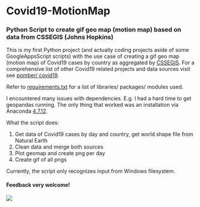 # Covid19-MotionMap
### Python Script to create gif geo map (motion map)  based on data from CSSEGIS (Johns Hopkins) 

This is my first Python project (and actually coding projects aside of some GoogleAppsScript scripts) with the use case of creating a gif geo map (motion map) of Covid19 cases by country as aggregated by [CSSEGIS](https://github.com/CSSEGISandData/COVID-19).
For a comprehensive list of other Covid19 related projects and data sources visit see [pomber/ covid19](https://github.com/pomber/covid19).

Refer to [requirements.txt](https://github.com/LangeJM/Covid19-MotionMap/blob/master/requirements.txt) for a list of libraries/ packages/ modules used. 

I encountered many issues with dependencies. E.g. I had a hard time to get geopandas running. The only thing that worked was an installation via Anaconda [4.7.12](https://repo.continuum.io/archive/).

What the script does:
1. Get data of Covid19 cases by day and country, get world shape file from Natural Earth
2. Clean data and merge both sources
3. Plot geomap and create png per day
4. Create gif of all pngs

Currently, the script only recognizes input from Windows filesystem. 

#### Feedback very welcome!

![](covid19-motionmap_example.gif)




